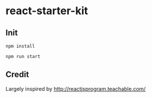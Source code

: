 # react-starter-kit

## Init

`npm install`

`npm run start`

## Credit
Largely inspired by http://reactjsprogram.teachable.com/
